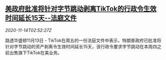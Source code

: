 <!--1605322513000-->
[美政府批准将针对字节跳动剥离TikTok的行政令生效时间延长15天--法庭文件](https://cn.reuters.com/article/tiktok-us-ban-executive-order-1114-idCNKBS27U03V)
------

<div><i>2020-11-14T02:52:27Z</i></div><p>路透华盛顿11月13日 - TikTok在周五的一份法庭文件中表示，特朗普政府已批准将针对字节跳动的资产剥离令生效时间延长15天，该行政令要求字节跳动在本周四之前出售旗下TikTok在美业务。</p>
